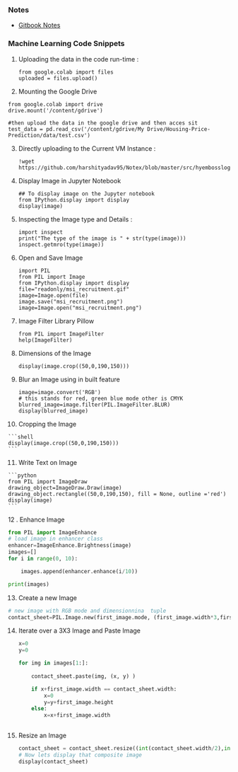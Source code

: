 ### Notes 

-  [Gitbook Notes](https://harshityadav95.gitbook.io/macine-learning-notes/)





### Machine Learning Code Snippets

1. Uploading the data in the code run-time :

   ```shell
   from google.colab import files
   uploaded = files.upload()
   ```

   

2. Mounting the Google Drive 

```shell
from google.colab import drive
drive.mount('/content/gdrive')

#then upload the data in the google drive and then acces sit
test_data = pd.read_csv('/content/gdrive/My Drive/Housing-Price-Prediction/data/test.csv')

```

3. Directly uploading to the Current VM Instance  : 

   ```shell
   !wget  https://github.com/harshityadav95/Notex/blob/master/src/hyembosslogo.jpg
   ```

4. Display Image in Jupyter Notebook

   ```shell
   ## To display image on the Jupyter notebook
   from IPython.display import display
   display(image)
   ```

   

5. Inspecting the Image type and Details :  

   ```shell
   import inspect
   print("The type of the image is " + str(type(image)))
   inspect.getmro(type(image))
   ```

6. Open and Save Image 

   ```shell
   import PIL
   from PIL import Image
   from IPython.display import display
   file="readonly/msi_recruitment.gif"
   image=Image.open(file)
   image.save("msi_recruitment.png")
   image=Image.open("msi_recruitment.png")
   
   ```

   

7. Image Filter Library Pillow

   ```shell
   from PIL import ImageFilter
   help(ImageFilter)
   ```

8. Dimensions of the Image 

   ```shell
   display(image.crop((50,0,190,150)))
   ```

9. Blur an Image using in built feature

   ```shell
   image=image.convert('RGB')
   # this stands for red, green blue mode other is CMYK
   blurred_image=image.filter(PIL.ImageFilter.BLUR)
   display(blurred_image)
   ```

10.  Cropping the Image 

    ```shell
    display(image.crop((50,0,190,150)))
    ```

    

11.  Write Text on Image 

    ```python
    from PIL import ImageDraw
    drawing_object=ImageDraw.Draw(image)
    drawing_object.rectangle((50,0,190,150), fill = None, outline ='red')
    display(image)
    ```

    

12 . Enhance Image

```python
from PIL import ImageEnhance
# load image in enhancer class
enhancer=ImageEnhance.Brightness(image)
images=[]
for i in range(0, 10):

    images.append(enhancer.enhance(i/10))

print(images)
```

13.  Create a new Image 

```python
# new image with RGB mode and dimensionnina  tuple
contact_sheet=PIL.Image.new(first_image.mode, (first_image.width*3,first_image.height*3))

```

14. Iterate over a 3X3 Image and Paste Image 

    ```python
    x=0
    y=0
    
    for img in images[1:]:
       
        contact_sheet.paste(img, (x, y) )
    
        if x+first_image.width == contact_sheet.width:
            x=0
            y=y+first_image.height
        else:
            x=x+first_image.width
            
    ```

15. Resize an Image

    ```python
    contact_sheet = contact_sheet.resize((int(contact_sheet.width/2),int(contact_sheet.height/2) ))
    # Now lets display that composite image
    display(contact_sheet)
    ```

    
